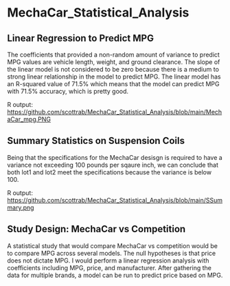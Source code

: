# MechaCar_Statistical_Analysis

## Linear Regression to Predict MPG

The coefficients that provided a non-random amount of variance to predict MPG values are vehicle length, weight, and ground clearance. 
The slope of the linear model is not considered to be zero because there is a medium to strong linear relationship in the model to predict MPG.
The linear model has an R-squared value of 71.5% which means that the model can predict MPG with 71.5% accuracy, which is pretty good.

R output: https://github.com/scottrab/MechaCar_Statistical_Analysis/blob/main/MechaCar_mpg.PNG


## Summary Statistics on Suspension Coils
Being that the specifications for the MechaCar desisgn is required to have a variance not exceeding 100 pounds per sqaure inch, we can conclude that both lot1 and lot2 meet the specifications because the variance is below 100.  

R output: https://github.com/scottrab/MechaCar_Statistical_Analysis/blob/main/SSummary.png


## Study Design: MechaCar vs Competition
A statistical study that would compare MechaCar vs competition would be to compare MPG across several models.  The null hypotheses is that price does not dictate MPG. I would perform a linear regression analysis with coefficients including MPG, price, and manufacturer.  After gathering the data for multiple brands, a model can be run to predict price based on MPG.
